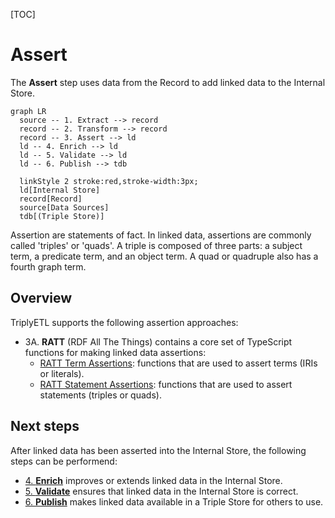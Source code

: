 [TOC]

# Assert

The **Assert** step uses data from the Record to add linked data to the Internal Store.

```mermaid
graph LR
  source -- 1. Extract --> record
  record -- 2. Transform --> record
  record -- 3. Assert --> ld
  ld -- 4. Enrich --> ld
  ld -- 5. Validate --> ld
  ld -- 6. Publish --> tdb

  linkStyle 2 stroke:red,stroke-width:3px;
  ld[Internal Store]
  record[Record]
  source[Data Sources]
  tdb[(Triple Store)]
```

Assertion are statements of fact.  In linked data, assertions are commonly called 'triples' or 'quads'.  A triple is composed of three parts: a subject term, a predicate term, and an object term.  A quad or quadruple also has a fourth graph term.

## Overview

TriplyETL supports the following assertion approaches:

- 3A. **RATT** (RDF All The Things) contains a core set of TypeScript functions for making linked data assertions:
    - [RATT Term Assertions](/triply-etl/assert/ratt/term): functions that are used to assert terms (IRIs or literals).
    - [RATT Statement Assertions](/triply-etl/assert/ratt/statement): functions that are used to assert statements (triples or quads).
<!--
- 3B. [**JSON-LD**](/triply-etl/assert/json-ld) can be used to assert data according to a JSON-LD Context.
-->

## Next steps

After linked data has been asserted into the Internal Store, the following steps can be performend:

- [4. **Enrich**](/triply-etl/enrich/) improves or extends linked data in the Internal Store.
- [5. **Validate**](/triply-etl/validate) ensures that linked data in the Internal Store is correct.
- [6. **Publish**](/triply-etl/publish) makes linked data available in a Triple Store for others to use.
